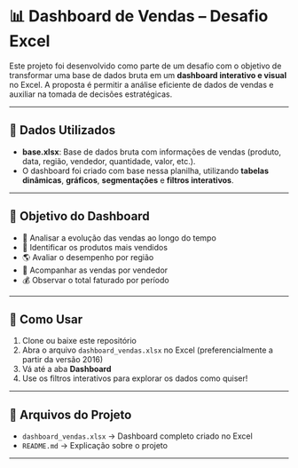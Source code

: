 # 📊 Dashboard de Vendas – Desafio Excel

Este projeto foi desenvolvido como parte de um desafio com o objetivo de transformar uma base de dados bruta em um **dashboard interativo e visual** no Excel. A proposta é permitir a análise eficiente de dados de vendas e auxiliar na tomada de decisões estratégicas.

---

## 📁 Dados Utilizados

- **base.xlsx**: Base de dados bruta com informações de vendas (produto, data, região, vendedor, quantidade, valor, etc.).
- O dashboard foi criado com base nessa planilha, utilizando **tabelas dinâmicas**, **gráficos**, **segmentações** e **filtros interativos**.

---

## 🎯 Objetivo do Dashboard

- 📅 Analisar a evolução das vendas ao longo do tempo
- 🛒 Identificar os produtos mais vendidos
- 🌎 Avaliar o desempenho por região
- 👤 Acompanhar as vendas por vendedor
- 💰 Observar o total faturado por período

---

## 📌 Como Usar

1. Clone ou baixe este repositório
2. Abra o arquivo `dashboard_vendas.xlsx` no Excel (preferencialmente a partir da versão 2016)
3. Vá até a aba **Dashboard**
4. Use os filtros interativos para explorar os dados como quiser!

---

## 📎 Arquivos do Projeto

- `dashboard_vendas.xlsx` → Dashboard completo criado no Excel
- `README.md` → Explicação sobre o projeto

---
